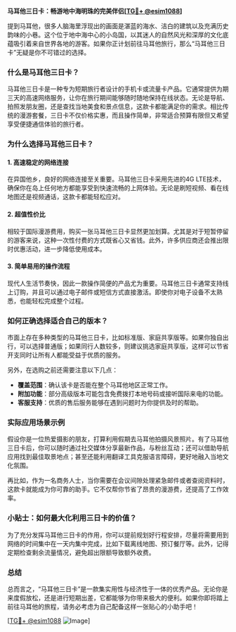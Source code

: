 **马耳他三日卡：畅游地中海明珠的完美伴侣[[TG💪+ @esim1088](https://t.me/s/esim1088)]**

提到马耳他，很多人脑海里浮现出的画面是湛蓝的海水、洁白的建筑以及充满历史韵味的小巷。这个位于地中海中心的小岛国，以其迷人的自然风光和深厚的文化底蕴吸引着来自世界各地的游客。如果你正计划前往马耳他旅行，那么“马耳他三日卡”无疑是你不可错过的选择。

### 什么是马耳他三日卡？

马耳他三日卡是一种专为短期旅行者设计的手机卡或流量卡产品。它通常提供为期三天的高速网络服务，让你在旅行期间能够随时随地保持在线状态。无论是导航、拍照发朋友圈，还是查找当地美食和景点信息，这款卡都能满足你的需求。相比传统的漫游套餐，三日卡不仅价格实惠，而且操作简单，非常适合预算有限但又希望享受便捷通信体验的旅行者。

### 为什么选择马耳他三日卡？

#### 1. 高速稳定的网络连接

在异国他乡，良好的网络连接至关重要。马耳他三日卡采用先进的4G LTE技术，确保你在岛上任何地方都能享受到快速流畅的上网体验。无论是刷短视频、看在线地图还是视频通话，这款卡都能轻松应对。

#### 2. 超值性价比

相较于国际漫游费用，购买一张马耳他三日卡显然更加划算。尤其是对于短暂停留的游客来说，这种一次性付费的方式既省心又省钱。此外，许多供应商还会推出限时优惠活动，进一步降低使用成本。

#### 3. 简单易用的操作流程

现代人生活节奏快，因此一款操作简便的产品尤为重要。马耳他三日卡通常支持线上订购，并且可以通过电子邮件或短信方式直接激活。即使你对电子设备不太熟悉，也能轻松完成整个过程。

### 如何正确选择适合自己的版本？

市面上存在多种类型的马耳他三日卡，比如标准版、家庭共享版等。如果你独自出行，可以选择普通版；如果同行人数较多，则建议挑选家庭共享版，这样可以节省开支同时让所有人都能受益于优质的服务。

另外，在选购之前还需要注意以下几点：

- **覆盖范围**：确认该卡是否能在整个马耳他地区正常工作。
- **附加功能**：部分高级版本可能包含免费拨打本地号码或接听国际来电的功能。
- **客服支持**：优质的售后服务能够在遇到问题时为你提供及时的帮助。

### 实际应用场景示例

假设你是一位热爱摄影的朋友，打算利用假期去马耳他拍摄风景照片。有了马耳他三日卡后，你可以随时通过社交媒体分享最新作品，与粉丝互动；还可以借助导航应用找到最佳取景地点；甚至还能利用翻译工具克服语言障碍，更好地融入当地文化氛围。

再比如，作为一名商务人士，当你需要在会议间隙处理紧急邮件或者查阅资料时，这款卡就能成为你可靠的助手。它不仅帮你节省了昂贵的漫游费，还提高了工作效率。

### 小贴士：如何最大化利用三日卡的价值？

为了充分发挥马耳他三日卡的作用，你可以提前规划好行程安排，尽量将需要用到网络的时间集中在一天内集中完成，比如下载离线地图、预订餐厅等。此外，记得定期检查剩余流量情况，避免超出限额导致额外收费。

### 总结

总而言之，“马耳他三日卡”是一款集实用性与经济性于一体的优秀产品。无论你是来度假放松，还是进行短期出差，它都能够为你带来极大的便利。如果你即将踏上前往马耳他的旅程，请务必考虑为自己配备这样一张贴心的小助手吧！

[[TG💪+ @esim1088](https://t.me/s/esim1088) ![Image](https://i.postimg.cc/4NQfJmqS/Snipaste-2025-05-13-00-14-12.png)]